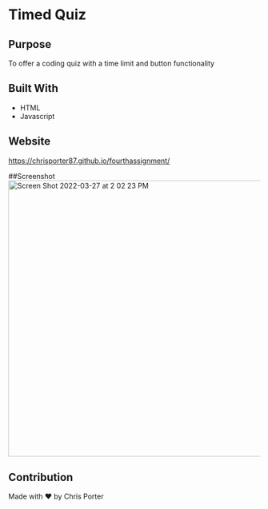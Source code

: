 # Timed Quiz

## Purpose
To offer a coding quiz with a time limit and button functionality

## Built With
* HTML
* Javascript

## Website
https://chrisporter87.github.io/fourthassignment/

##Screenshot
<img width="553" alt="Screen Shot 2022-03-27 at 2 02 23 PM" src="https://user-images.githubusercontent.com/96667529/160294545-3d851038-156a-41f2-bf8f-c16651fb319d.png">

## Contribution
Made with ❤️ by Chris Porter
